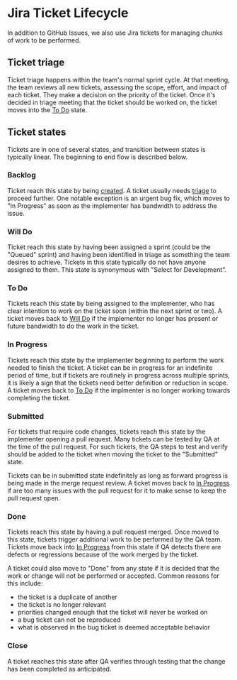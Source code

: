 # Jira Ticket Lifecycle

In addition to GitHub Issues, we also use Jira tickets for managing chunks of work to be performed.

## Ticket triage

Ticket triage happens within the team's normal sprint cycle. At that meeting, the team reviews all new tickets, assessing the scope, effort, and impact of each ticket. They make a decision on the priority of the ticket. Once it's decided in triage meeting that the ticket should be worked on, the ticket moves into the [To Do](#to-do) state.

## Ticket states

Tickets are in one of several states, and transition between states is typically linear. The beginning to end flow is described below.

### Backlog

Ticket reach this state by being [created](https://handbook.mattermost.com/operations/research-and-development/product/development-process/new-bug-tickets). A ticket usually needs [triage](#ticket-triage) to proceed further. One notable exception is an urgent bug fix, which moves to "In Progress" as soon as the implementer has bandwidth to address the issue.

### Will Do

Ticket reach this state by having been assigned a sprint (could be the "Queued" sprint) and having been identified in triage as something the team desires to achieve. Tickets in this state typically do not have anyone assigned to them. This state is synonymous with "Select for Development".

### To Do

Tickets reach this state by being assigned to the implementer, who has clear intention to work on the ticket soon (within the next sprint or two). A ticket moves back to [Will Do](#will-do) if the implementer no longer has present or future bandwidth to do the work in the ticket.

### In Progress

Tickets reach this state by the implementer beginning to perform the work needed to finish the ticket. A ticket can be in progress for an indefinite period of time, but if tickets are routinely in progress across multiple sprints, it is likely a sign that the tickets need better definition or reduction in scope. A ticket moves back to [To Do](#to-do) if the implmenter is no longer working towards completing the ticket.

### Submitted

For tickets that require code changes, tickets reach this state by the implementer opening a pull request. Many tickets can be tested by QA at the time of the pull request. For such tickets, the QA steps to test and verify should be added to the ticket when moving the ticket to the "Submitted" state.

Tickets can be in submitted state indefinitely as long as forward progress is being made in the merge request review. A ticket moves back to [In Progress](#in-progress) if are too many issues with the pull request for it to make sense to keep the pull request open.

### Done

Tickets reach this state by having a pull request merged. Once moved to this state, tickets trigger additional work to be performed by the QA team. Tickets move back into [In Progress](#in-progress) from this state if QA detects there are defects or regressions because of the work merged by the ticket.

A ticket could also move to "Done" from any state if it is decided that the work or change will not be performed or accepted. Common reasons for this include:

* the ticket is a duplicate of another
* the ticket is no longer relevant
* priorities changed enough that the ticket will never be worked on
* a bug ticket can not be reproduced
* what is observed in the bug ticket is deemed acceptable behavior

### Close

A ticket reaches this state after QA verifies through testing that the change has been completed as anticipated.
